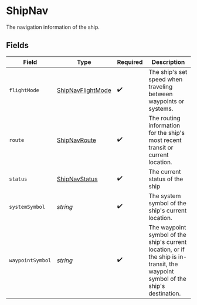 # ShipNav

The navigation information of the ship.


## Fields

| Field                                                                                                                            | Type                                                                                                                             | Required                                                                                                                         | Description                                                                                                                      |
| -------------------------------------------------------------------------------------------------------------------------------- | -------------------------------------------------------------------------------------------------------------------------------- | -------------------------------------------------------------------------------------------------------------------------------- | -------------------------------------------------------------------------------------------------------------------------------- |
| `flightMode`                                                                                                                     | [ShipNavFlightMode](../../models/shared/shipnavflightmode.md)                                                                    | :heavy_check_mark:                                                                                                               | The ship's set speed when traveling between waypoints or systems.                                                                |
| `route`                                                                                                                          | [ShipNavRoute](../../models/shared/shipnavroute.md)                                                                              | :heavy_check_mark:                                                                                                               | The routing information for the ship's most recent transit or current location.                                                  |
| `status`                                                                                                                         | [ShipNavStatus](../../models/shared/shipnavstatus.md)                                                                            | :heavy_check_mark:                                                                                                               | The current status of the ship                                                                                                   |
| `systemSymbol`                                                                                                                   | *string*                                                                                                                         | :heavy_check_mark:                                                                                                               | The system symbol of the ship's current location.                                                                                |
| `waypointSymbol`                                                                                                                 | *string*                                                                                                                         | :heavy_check_mark:                                                                                                               | The waypoint symbol of the ship's current location, or if the ship is in-transit, the waypoint symbol of the ship's destination. |